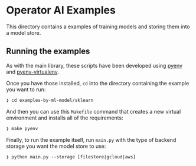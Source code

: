 # Operator AI Examples

This directory contains a examples of training models and storing them into a model store.

## Running the examples

As with the main library, these scripts have been developed using [pyenv](https://github.com/pyenv/pyenv) and [pyenv-virtualenv](https://github.com/pyenv/pyenv-virtualenv).

Once you have those installed, `cd` into the directory containing the example you want to run:

```bash
❯ cd examples-by-ml-model/sklearn
```

And then you can use this `Makefile` command that creates a new virtual environment
and installs all of the requirements:

```bash
❯ make pyenv
```

Finally, to run the example itself, run `main.py` with the type of backend storage you want
the model store to use:

```bath
❯ python main.py --storage [filestore|gcloud|aws]
```

